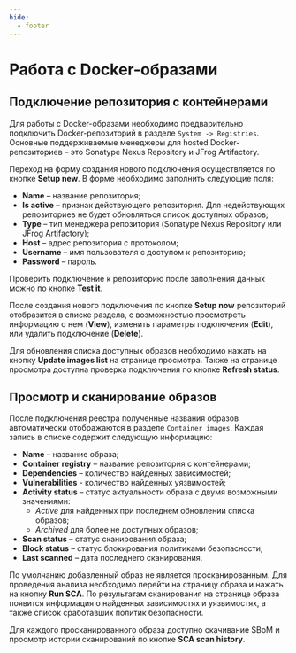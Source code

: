 ```yaml
---
hide:
  - footer
---
```


# Работа с Docker-образами

## Подключение репозитория с контейнерами

Для работы с Docker-образами необходимо предварительно подключить Docker-репозиторий в разделе `System -> Registries`. Основные поддерживаемые менеджеры для hosted Docker-репозиториев – это Sonatype Nexus Repository и JFrog Artifactory.

Переход на форму создания нового подключения осуществляется по кнопке **Setup new**. В форме необходимо заполнить следующие поля:

- **Name** – название репозитория;
- **Is active** – признак действующего репозитория. Для недействующих репозиториев не будет обновляться список доступных образов;
- **Type** – тип менеджера репозитория (Sonatype Nexus Repository или JFrog Artifactory);
- **Host** – адрес репозитория с протоколом;
- **Username** – имя пользователя с доступом к репозиторию;
- **Password** – пароль.

Проверить подключение к репозиторию после заполнения данных можно по кнопке **Test it**. 

После создания нового подключения по кнопке **Setup now** репозиторий отобразится в списке раздела, с возможностью просмотреть информацию о нем (**View**), изменить параметры подключения (**Edit**), или удалить подключение (**Delete**). 

Для обновления списка доступных образов необходимо нажать на кнопку **Update images list** на странице просмотра. Также на странице просмотра доступна проверка подключения по кнопке **Refresh status**.

## Просмотр и сканирование образов

После подключения реестра полученные названия образов автоматически отображаются в разделе `Container images`. Каждая запись в списке содержит следующую информацию:

- **Name** – название образа;
- **Container registry** – название репозитория с контейнерами;
- **Dependencies** – количество найденных зависимостей;
- **Vulnerabilities** - количество найденных уязвимостей;
- **Activity status** – статус актуальности образа с двумя возможными значениями:
    - *Active* для найденных при последнем обновлении списка образов;
    - *Archived* для более не доступных образов;
- **Scan status** – статус сканирования образа;
- **Block status** – статус блокирования политиками безопасности;
- **Last scanned** – дата последнего сканирования.


По умолчанию добавленный образ не является просканированным. Для проведения анализа необходимо перейти на страницу образа и нажать на кнопку **Run SCA**. По результатам сканирования на странице образа появится информация о найденных зависимостях и уязвимостях, а также список сработавших политик безопасности.

Для каждого просканированного образа доступно скачивание SBoM и просмотр истории сканирований по кнопке **SCA scan history**.